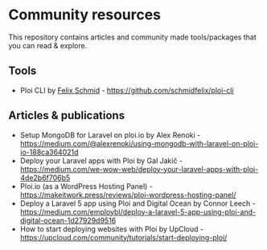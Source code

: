 # Community resources

This repository contains articles and community made tools/packages that you can read & explore.

## Tools

- Ploi CLI by [Felix Schmid](https://github.com/schmidfelix) - https://github.com/schmidfelix/ploi-cli

## Articles & publications

- Setup MongoDB for Laravel on ploi.io by Alex Renoki - https://medium.com/@alexrenoki/using-mongodb-with-laravel-on-ploi-io-188ca364021d
- Deploy your Laravel apps with Ploi by Gal Jakič - https://medium.com/we-wow-web/deploy-your-laravel-apps-with-ploi-4de2b6f706b5
- Ploi.io (as a WordPress Hosting Panel) - https://makeitwork.press/reviews/ploi-wordpress-hosting-panel/
- Deploy a Laravel 5 app using Ploi and Digital Ocean by Connor Leech - https://medium.com/employbl/deploy-a-laravel-5-app-using-ploi-and-digital-ocean-1d27929d9516
- How to start deploying websites with Ploi by UpCloud - https://upcloud.com/community/tutorials/start-deploying-ploi/